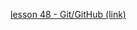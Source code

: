 [lesson 48 - Git/GitHub (link)](https://western-appeal-39b.notion.site/Linux-Git-1-Nov-10-2023-b53383f5fecc4544a45ca62d540a10b5)